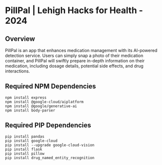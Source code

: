 # PillPal | Lehigh Hacks for Health - 2024

## Overview

PillPal is an app that enhances medication management with its AI-powered detection service. Users can simply snap a photo of their medication container, and PillPal will swiftly prepare in-depth information on their medication, including dosage details, potential side effects, and drug interactions.

## Required NPM Dependencies

```
npm install express
npm install @google-cloud/aiplatform
npm install @google/generative-ai
npm install body-parser
```

## Required PIP Dependencies

```
pip install pandas
pip install google-cloud
pip install --upgrade google-cloud-vision
pip install flask
pip install pillow
pip install drug_named_entity_recognition
```
